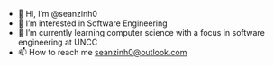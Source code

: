- 👋 Hi, I’m @seanzinh0
- 👀 I’m interested in Software Engineering
- 🌱 I’m currently learning computer science with a focus in software engineering at UNCC
- 📫 How to reach me seanzinh0@outlook.com

<!---
seanzinh0/seanzinh0 is a ✨ special ✨ repository because its `README.md` (this file) appears on your GitHub profile.
You can click the Preview link to take a look at your changes.
--->
